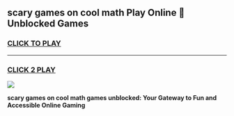 
## scary games on cool math Play Online 👋 Unblocked Games
<h3>
<a href="https://news.freeplayer.one?title=scary_games_on_cool_math&ref=17CMG">CLICK TO PLAY</a></h3>
<hr>

<h3>
<a href="https://news.freeplayer.one?title=scary_games_on_cool_math&ref=17CMG">CLICK 2 PLAY</a>
  
</h3>

<a href="https://news.freeplayer.one?title=scary_games_on_cool_math&ref=17CMG/"><img src="https://clearcache.store/games.png"></a>


**scary games on cool math games unblocked: Your Gateway to Fun and Accessible Online Gaming**
